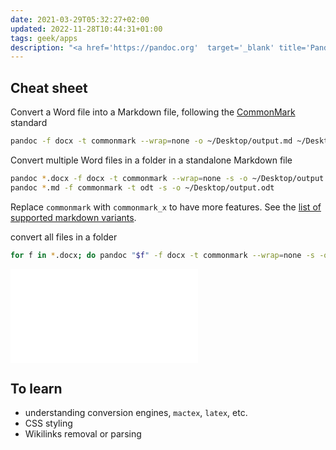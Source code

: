 ```yaml
---
date: 2021-03-29T05:32:27+02:00
updated: 2022-11-28T10:44:31+01:00
tags: geek/apps
description: "<a href='https://pandoc.org'  target='_blank' title='Pandoc'>Pandoc</a> infos and cheat sheet"
---
```

## Cheat sheet

Convert a Word file into a Markdown file, following the [CommonMark](https://commonmark.org/ 'CommonMark official website') standard
```bash
pandoc -f docx -t commonmark --wrap=none -o ~/Desktop/output.md ~/Desktop/input.docx
```

Convert multiple Word files in a folder in a standalone Markdown file
```bash
pandoc *.docx -f docx -t commonmark --wrap=none -s -o ~/Desktop/output.md
pandoc *.md -f commonmark -t odt -s -o ~/Desktop/output.odt
```

<div class='box'>
	Replace <code>commonmark</code> with <code>commonmark_x</code> to have more features. See the <a href='https://pandoc.org/MANUAL.html#markdown-variants' target='_blank' title='Markdown variants — Pandoc User’s Guide'>list of supported markdown variants</a>.
</div>

convert all files in a folder
```bash
for f in *.docx; do pandoc "$f" -f docx -t commonmark --wrap=none -s -o "$f".md; done
```

![Academic writing with Pandoc](Academic%20writing%20with%20Pandoc.md)

## To learn

- understanding conversion engines, `mactex`, `latex`, etc.
- CSS styling
- Wikilinks removal or parsing